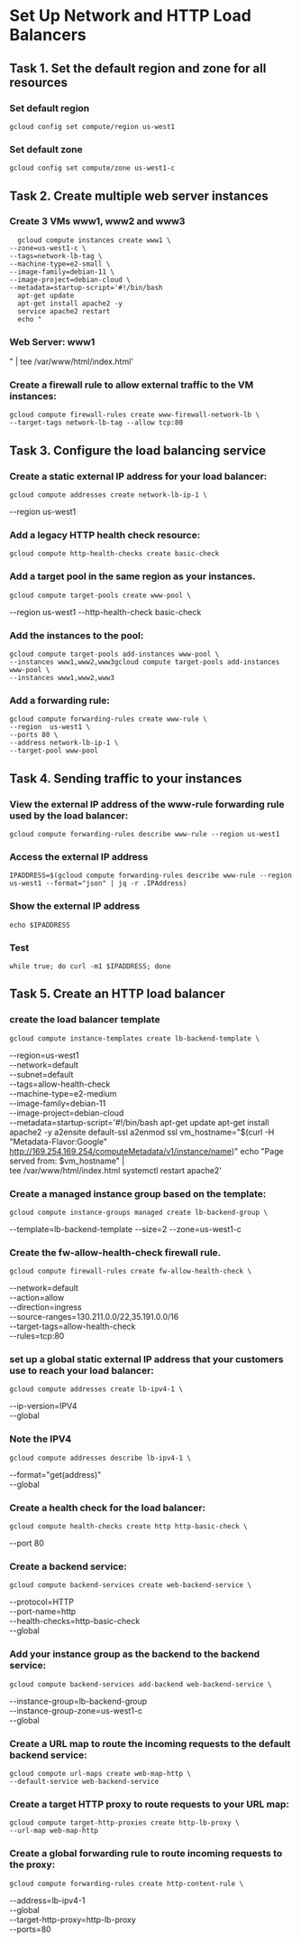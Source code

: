 # Set Up Network and HTTP Load Balancers

## Task 1. Set the default region and zone for all resources

### Set default region

    gcloud config set compute/region us-west1

### Set default zone

    gcloud config set compute/zone us-west1-c

## Task 2. Create multiple web server instances

### Create 3 VMs www1, www2 and www3

      gcloud compute instances create www1 \
    --zone=us-west1-c \
    --tags=network-lb-tag \
    --machine-type=e2-small \
    --image-family=debian-11 \
    --image-project=debian-cloud \
    --metadata=startup-script='#!/bin/bash
      apt-get update
      apt-get install apache2 -y
      service apache2 restart
      echo "
<h3>Web Server: www1</h3>" | tee /var/www/html/index.html'

### Create a firewall rule to allow external traffic to the VM instances:

    gcloud compute firewall-rules create www-firewall-network-lb \
    --target-tags network-lb-tag --allow tcp:80

## Task 3. Configure the load balancing service

### Create a static external IP address for your load balancer:

    gcloud compute addresses create network-lb-ip-1 \
  --region us-west1

### Add a legacy HTTP health check resource:

    gcloud compute http-health-checks create basic-check

### Add a target pool in the same region as your instances.

    gcloud compute target-pools create www-pool \
  --region us-west1 --http-health-check basic-check

### Add the instances to the pool:

    gcloud compute target-pools add-instances www-pool \
    --instances www1,www2,www3gcloud compute target-pools add-instances www-pool \
    --instances www1,www2,www3

### Add a forwarding rule:

    gcloud compute forwarding-rules create www-rule \
    --region  us-west1 \
    --ports 80 \
    --address network-lb-ip-1 \
    --target-pool www-pool

## Task 4. Sending traffic to your instances

### View the external IP address of the www-rule forwarding rule used by the load balancer:

    gcloud compute forwarding-rules describe www-rule --region us-west1

### Access the external IP address

    IPADDRESS=$(gcloud compute forwarding-rules describe www-rule --region us-west1 --format="json" | jq -r .IPAddress)

### Show the external IP address

    echo $IPADDRESS

### Test

    while true; do curl -m1 $IPADDRESS; done

## Task 5. Create an HTTP load balancer

###  create the load balancer template

    gcloud compute instance-templates create lb-backend-template \
   --region=us-west1 \
   --network=default \
   --subnet=default \
   --tags=allow-health-check \
   --machine-type=e2-medium \
   --image-family=debian-11 \
   --image-project=debian-cloud \
   --metadata=startup-script='#!/bin/bash
     apt-get update
     apt-get install apache2 -y
     a2ensite default-ssl
     a2enmod ssl
     vm_hostname="$(curl -H "Metadata-Flavor:Google" \
     http://169.254.169.254/computeMetadata/v1/instance/name)"
     echo "Page served from: $vm_hostname" | \
     tee /var/www/html/index.html
     systemctl restart apache2'

### Create a managed instance group based on the template:

    gcloud compute instance-groups managed create lb-backend-group \
   --template=lb-backend-template --size=2 --zone=us-west1-c

### Create the fw-allow-health-check firewall rule.

    gcloud compute firewall-rules create fw-allow-health-check \
  --network=default \
  --action=allow \
  --direction=ingress \
  --source-ranges=130.211.0.0/22,35.191.0.0/16 \
  --target-tags=allow-health-check \
  --rules=tcp:80

### set up a global static external IP address that your customers use to reach your load balancer:

    gcloud compute addresses create lb-ipv4-1 \
  --ip-version=IPV4 \
  --global

### Note the IPV4

    gcloud compute addresses describe lb-ipv4-1 \
  --format="get(address)" \
  --global

### Create a health check for the load balancer:

    gcloud compute health-checks create http http-basic-check \
  --port 80

### Create a backend service:

    gcloud compute backend-services create web-backend-service \
  --protocol=HTTP \
  --port-name=http \
  --health-checks=http-basic-check \
  --global

### Add your instance group as the backend to the backend service:

    gcloud compute backend-services add-backend web-backend-service \
  --instance-group=lb-backend-group \
  --instance-group-zone=us-west1-c \
  --global

### Create a URL map to route the incoming requests to the default backend service:

    gcloud compute url-maps create web-map-http \
    --default-service web-backend-service

### Create a target HTTP proxy to route requests to your URL map:

    gcloud compute target-http-proxies create http-lb-proxy \
    --url-map web-map-http

### Create a global forwarding rule to route incoming requests to the proxy:

    gcloud compute forwarding-rules create http-content-rule \
   --address=lb-ipv4-1\
   --global \
   --target-http-proxy=http-lb-proxy \
   --ports=80

